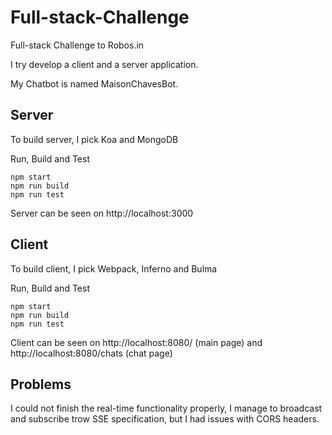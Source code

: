 # Full-stack-Challenge
Full-stack Challenge to Robos.in

I try develop a client and a server application. 

My Chatbot is named MaisonChavesBot.

## Server 

To build server, I pick Koa and MongoDB

Run, Build and Test

```command
npm start
npm run build
npm run test
```

Server can be seen on http://localhost:3000

## Client

To build client, I pick Webpack, Inferno and Bulma

Run, Build and Test

```command
npm start
npm run build
npm run test
```

Client can be seen on http://localhost:8080/ (main page) and http://localhost:8080/chats (chat page)

## Problems 

I could not finish the real-time functionality properly, I manage to broadcast and subscribe trow SSE specification, but I had issues with CORS headers. 
